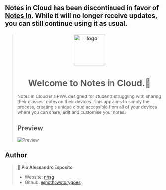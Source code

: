 ## Notes in Cloud has been discontinued in favor of [Notes In](https://github.com/nothowstorygoes/Notes-In). While it will no longer receive updates, you can still continue using it as usual.

><h3 align="center"><img alt="logo" src="https://github.com/user-attachments/assets/a1c22b77-f875-43ce-9e2d-7a0d1f4a00be" align="center" width="100px" heigth="100px"></h3>
><h1 align="center">Welcome to Notes in Cloud.👋
></h1>
>Notes in Cloud is a PWA designed for students struggling with sharing their classes' 
>notes on their devices. This app aims to simply the process, creating a unique cloud 
>accessible from all of your devices where you can share, edit and customise your notes.
>
>## Preview
>
><img alt="Preview" src="https://github.com/user-attachments/assets/ec41a1a3-631e-4747-bf33-1979b8c1de61" align="center">



## Author

>👤 **Pio Alessandro Esposito**
>
>* Website: [nhsg](https://nhsg.vercel.app)
>* Github: [@nothowstorygoes](https://github.com/nothowstorygoes)
